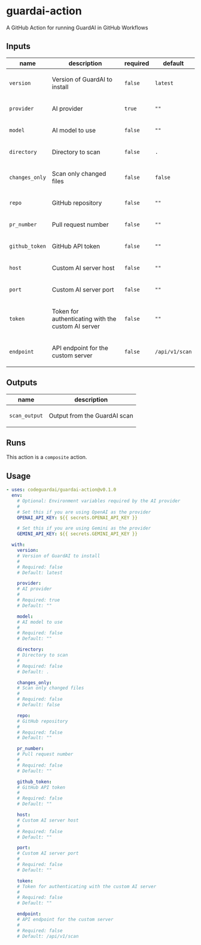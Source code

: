 # guardai-action

A GitHub Action for running GuardAI in GitHub Workflows

<!-- action-docs-inputs source="action.yml" -->

## Inputs

| name           | description                                               | required | default        |
| -------------- | --------------------------------------------------------- | -------- | -------------- |
| `version`      | <p>Version of GuardAI to install</p>                      | `false`  | `latest`       |
| `provider`     | <p>AI provider</p>                                        | `true`   | `""`           |
| `model`        | <p>AI model to use</p>                                    | `false`  | `""`           |
| `directory`    | <p>Directory to scan</p>                                  | `false`  | `.`            |
| `changes_only` | <p>Scan only changed files</p>                            | `false`  | `false`        |
| `repo`         | <p>GitHub repository</p>                                  | `false`  | `""`           |
| `pr_number`    | <p>Pull request number</p>                                | `false`  | `""`           |
| `github_token` | <p>GitHub API token</p>                                   | `false`  | `""`           |
| `host`         | <p>Custom AI server host</p>                              | `false`  | `""`           |
| `port`         | <p>Custom AI server port</p>                              | `false`  | `""`           |
| `token`        | <p>Token for authenticating with the custom AI server</p> | `false`  | `""`           |
| `endpoint`     | <p>API endpoint for the custom server</p>                 | `false`  | `/api/v1/scan` |

<!-- action-docs-inputs source="action.yml" -->

<!-- action-docs-outputs source="action.yml" -->

## Outputs

| name          | description                         |
| ------------- | ----------------------------------- |
| `scan_output` | <p>Output from the GuardAI scan</p> |

<!-- action-docs-outputs source="action.yml" -->

<!-- action-docs-runs source="action.yml" -->

## Runs

This action is a `composite` action.

<!-- action-docs-runs source="action.yml" -->

<!-- action-docs-usage source="action.yml" project="codeguardai/guardai-action" version="v0.1.0" -->

## Usage

```yaml
- uses: codeguardai/guardai-action@v0.1.0
  env:
    # Optional: Environment variables required by the AI provider
    #
    # Set this if you are using OpenAI as the provider
    OPENAI_API_KEY: ${{ secrets.OPENAI_API_KEY }}

    # Set this if you are using Gemini as the provider
    GEMINI_API_KEY: ${{ secrets.GEMINI_API_KEY }}

  with:
    version:
    # Version of GuardAI to install
    #
    # Required: false
    # Default: latest

    provider:
    # AI provider
    #
    # Required: true
    # Default: ""

    model:
    # AI model to use
    #
    # Required: false
    # Default: ""

    directory:
    # Directory to scan
    #
    # Required: false
    # Default: .

    changes_only:
    # Scan only changed files
    #
    # Required: false
    # Default: false

    repo:
    # GitHub repository
    #
    # Required: false
    # Default: ""

    pr_number:
    # Pull request number
    #
    # Required: false
    # Default: ""

    github_token:
    # GitHub API token
    #
    # Required: false
    # Default: ""

    host:
    # Custom AI server host
    #
    # Required: false
    # Default: ""

    port:
    # Custom AI server port
    #
    # Required: false
    # Default: ""

    token:
    # Token for authenticating with the custom AI server
    #
    # Required: false
    # Default: ""

    endpoint:
    # API endpoint for the custom server
    #
    # Required: false
    # Default: /api/v1/scan
```

<!-- action-docs-usage source="action.yml" project="codeguardai/guardai-action" version="0.1.0" -->
